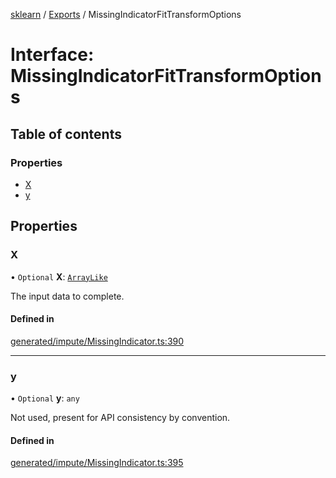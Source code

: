 [sklearn](../readme.md) / [Exports](../modules.md) / MissingIndicatorFitTransformOptions

# Interface: MissingIndicatorFitTransformOptions

## Table of contents

### Properties

- [X](MissingIndicatorFitTransformOptions.md#x)
- [y](MissingIndicatorFitTransformOptions.md#y)

## Properties

### X

• `Optional` **X**: [`ArrayLike`](../modules.md#arraylike)

The input data to complete.

#### Defined in

[generated/impute/MissingIndicator.ts:390](https://github.com/transitive-bullshit/scikit-learn-ts/blob/367336a/packages/sklearn/src/generated/impute/MissingIndicator.ts#L390)

___

### y

• `Optional` **y**: `any`

Not used, present for API consistency by convention.

#### Defined in

[generated/impute/MissingIndicator.ts:395](https://github.com/transitive-bullshit/scikit-learn-ts/blob/367336a/packages/sklearn/src/generated/impute/MissingIndicator.ts#L395)
